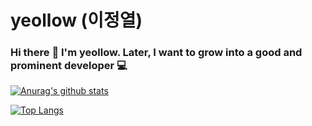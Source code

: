 # yeollow (이정열)

### Hi there :wave: I'm yeollow. Later, I want to grow into a good and prominent developer :computer:

[![Anurag's github stats](https://github-readme-stats.vercel.app/api?username=yeollow)](https://github.com/anuraghazra/github-readme-stats)

[![Top Langs](https://github-readme-stats.vercel.app/api/top-langs/?username=yeollow&layout=compact)](https://github.com/anuraghazra/github-readme-stats)

